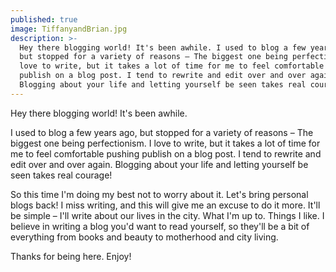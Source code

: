 ```yaml
---
published: true
image: TiffanyandBrian.jpg
description: >-
  Hey there blogging world! It's been awhile. I used to blog a few years ago,
  but stopped for a variety of reasons – The biggest one being perfectionism. I
  love to write, but it takes a lot of time for me to feel comfortable pushing
  publish on a blog post. I tend to rewrite and edit over and over again.
  Blogging about your life and letting yourself be seen takes real courage!
---
```

Hey there blogging world! It's been awhile.

I used to blog a few years ago, but stopped for a variety of reasons – The biggest one being perfectionism. I love to write, but it takes a lot of time for me to feel comfortable pushing publish on a blog post. I tend to rewrite and edit over and over again. Blogging about your life and letting yourself be seen takes real courage!

So this time I'm doing my best not to worry about it. Let's bring personal blogs back! I miss writing, and this will give me an excuse to do it more. It'll be simple – I'll write about our lives in the city. What I'm up to. Things I like. I believe in writing a blog you'd want to read yourself, so they'll be a bit of everything from books and beauty to motherhood and city living.

Thanks for being here. Enjoy!
